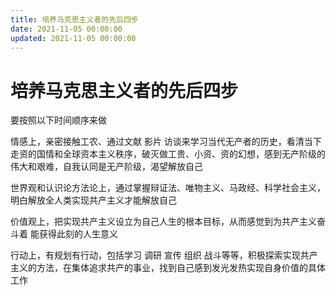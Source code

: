 ```yaml
---
title: 培养马克思主义者的先后四步
date: 2021-11-05 00:00:00
updated: 2021-11-05 00:00:00
---
```


# 培养马克思主义者的先后四步

要按照以下时间顺序来做

情感上，亲密接触工农、通过文献 影片 访谈来学习当代无产者的历史，看清当下走资的国情和全球资本主义秩序，破灭做工贵、小资、资的幻想，感到无产阶级的伟大和艰难，自我认同是无产阶级，渴望解放自己

世界观和认识论方法论上，通过掌握辩证法、唯物主义、马政经、科学社会主义，明白解放全人类实现共产主义才能解放自己

价值观上，把实现共产主义设立为自己人生的根本目标，从而感觉到为共产主义奋斗着 能获得此刻的人生意义

行动上，有规划有行动，包括学习 调研 宣传 组织 战斗等等，积极探索实现共产主义的方法，在集体追求共产的事业，找到自己感到发光发热实现自身价值的具体工作

